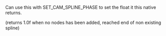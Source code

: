 Can use this with SET_CAM_SPLINE_PHASE to set the float it this native returns.

(returns 1.0f when no nodes has been added, reached end of non existing spline)